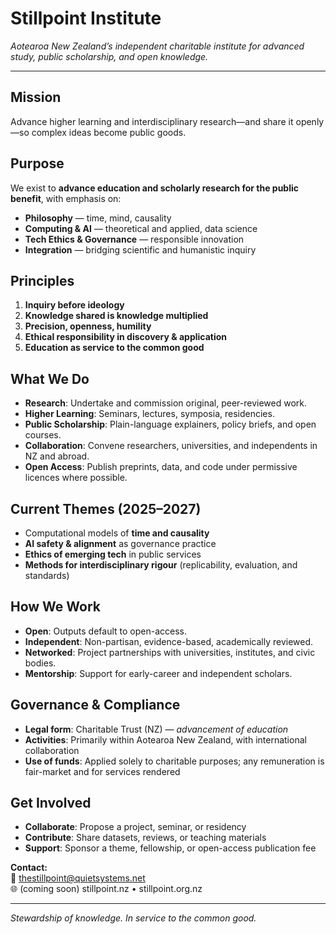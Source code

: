 # Stillpoint Institute

_Aotearoa New Zealand’s independent charitable institute for advanced study, public scholarship, and open knowledge._

---

## Mission
Advance higher learning and interdisciplinary research—and share it openly—so complex ideas become public goods.

## Purpose
We exist to **advance education and scholarly research for the public benefit**, with emphasis on:
- **Philosophy** — time, mind, causality  
- **Computing & AI** — theoretical and applied, data science  
- **Tech Ethics & Governance** — responsible innovation  
- **Integration** — bridging scientific and humanistic inquiry

## Principles
1. **Inquiry before ideology**  
2. **Knowledge shared is knowledge multiplied**  
3. **Precision, openness, humility**  
4. **Ethical responsibility in discovery & application**  
5. **Education as service to the common good**

## What We Do
- **Research**: Undertake and commission original, peer-reviewed work.  
- **Higher Learning**: Seminars, lectures, symposia, residencies.  
- **Public Scholarship**: Plain-language explainers, policy briefs, and open courses.  
- **Collaboration**: Convene researchers, universities, and independents in NZ and abroad.  
- **Open Access**: Publish preprints, data, and code under permissive licences where possible.

## Current Themes (2025–2027)
- Computational models of **time and causality**  
- **AI safety & alignment** as governance practice  
- **Ethics of emerging tech** in public services  
- **Methods for interdisciplinary rigour** (replicability, evaluation, and standards)

## How We Work
- **Open**: Outputs default to open-access.  
- **Independent**: Non-partisan, evidence-based, academically reviewed.  
- **Networked**: Project partnerships with universities, institutes, and civic bodies.  
- **Mentorship**: Support for early-career and independent scholars.

## Governance & Compliance
- **Legal form**: Charitable Trust (NZ) — _advancement of education_  
- **Activities**: Primarily within Aotearoa New Zealand, with international collaboration  
- **Use of funds**: Applied solely to charitable purposes; any remuneration is fair-market and for services rendered

## Get Involved
- **Collaborate**: Propose a project, seminar, or residency  
- **Contribute**: Share datasets, reviews, or teaching materials  
- **Support**: Sponsor a theme, fellowship, or open-access publication fee

**Contact:**  
📧 thestillpoint@quietsystems.net  
🌐 (coming soon) stillpoint.nz • stillpoint.org.nz

---

_Stewardship of knowledge. In service to the common good._
